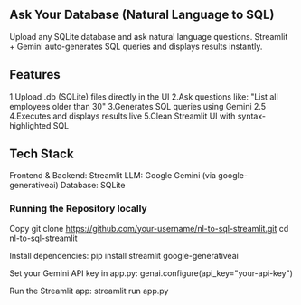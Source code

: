 ## Ask Your Database (Natural Language to SQL)
Upload any SQLite database and ask natural language questions.
Streamlit + Gemini auto-generates SQL queries and displays results instantly.

## Features
1.Upload .db (SQLite) files directly in the UI
2.Ask questions like: "List all employees older than 30"
3.Generates SQL queries using Gemini 2.5
4.Executes and displays results live
5.Clean Streamlit UI with syntax-highlighted SQL

## Tech Stack
Frontend & Backend: Streamlit
LLM: Google Gemini (via google-generativeai)
Database: SQLite

### Running the Repository locally

Copy
git clone https://github.com/your-username/nl-to-sql-streamlit.git
cd nl-to-sql-streamlit

Install dependencies:
pip install streamlit google-generativeai

Set your Gemini API key in app.py:
genai.configure(api_key="your-api-key")

Run the Streamlit app:
streamlit run app.py
